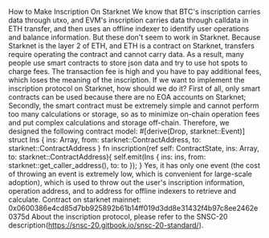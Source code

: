 How to Make Inscription On Starknet
We know that BTC's inscription carries data through utxo, and EVM's inscription carries data through calldata in ETH transfer, and then uses an offline indexer to identify user operations and balance information. But these don't seem to work in Starknet. Because Starknet is the layer 2 of ETH, and ETH is a contract on Starknet, transfers require operating the contract and cannot carry data. As a result, many people use smart contracts to store json data and try to use hot spots to charge fees. The transaction fee is high and you have to pay additional fees, which loses the meaning of the inscription. 
If we want to implement the inscription protocol on Starknet, how should we do it? First of all, only smart contracts can be used because there are no EOA accounts on Starknet; Secondly, the smart contract must be extremely simple and cannot perform too many calculations or storage, so as to minimize on-chain operation fees and put complex calculations and storage off-chain.
Therefore, we designed the following contract model:
#[derive(Drop, starknet::Event)] 
    struct Ins { 
        ins: Array<felt252>, 
        from: starknet::ContractAddress, 
        to: starknet::ContractAddress } 
    fn inscription(ref self: ContractState, ins: Array<felt252>, to: starknet::ContractAddress){
         self.emit(Ins { ins: ins, from: starknet::get_caller_address(), to: to });
    }
Yes, it has only one event (the cost of throwing an event is extremely low, which is convenient for large-scale adoption), which is used to throw out the user's inscription information, operation address, and to address for offline indexers to retrieve and calculate. 
Contract on starknet mainnet: 0x0600386e4cd85d7bb925892b61b14ff019d3dd8e31432f4b97c8ee2462e0375d
About the inscription protocol, please refer to the SNSC-20 description(https://snsc-20.gitbook.io/snsc-20-standard/).


